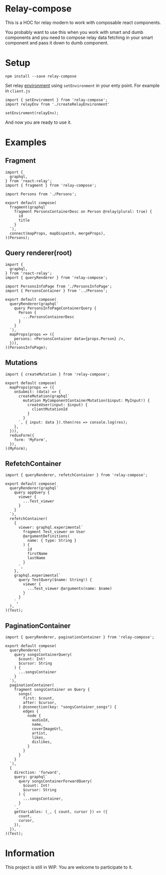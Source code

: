 # Relay-compose

This is a HOC for relay modern to work with сomposable react components.

You probably want to use this when you work with smart and dumb components and you need to compose relay data fetching in your smart component and pass it down to dumb component.

# Setup
    npm install --save relay-compose

Set relay [environment](https://facebook.github.io/relay/docs/relay-environment.html) using `setEnvironment` in your enty point. For example in `client.js`

    import { setEnviroment } from 'relay-compose';
    import relayEnv from './createRelayEnvironment'

    setEnviroment(relayEnv);

And now you are ready to use it.

# Examples
## Fragment

    import {
      graphql,
    } from 'react-relay';
    import { fragment } from 'relay-compose';

    import Persons from './Persons';

    export default compose(
      fragment(graphql`
        fragment PersonsContainerDesc on Person @relay(plural: true) {
          id
          title
        }
      `),
      connect(mapProps, mapDispatch, mergeProps),
    )(Persons);

## Query renderer(root)

    import {
      graphql,
    } from 'react-relay';
    import { queryRenderer } from 'relay-compose';

    import PersonsInfoPage from './PersonsInfoPage';
    import { PersonsContainer } from '../Persons';

    export default compose(
      queryRenderer(graphql`
        query PersonsInfoPageContainerQuery {
          Person {
            ...PersonsContainerDesc
          }
        }
      `),
      mapProps(props => ({
        persons: <PersonsContainer data={props.Person} />,
      })),
    )(PersonsInfoPage);

## Mutations

    import { createMutation } from 'relay-compose';

    export default compose(
      mapProps(props => ({
        onSubmit: (data) => {
          createMutation(graphql`
            mutation MyComponentContainerMutation($input: MyInput!) {
              createUser(input: $input) {
                clientMutationId
              }
            }
          `, { input: data }).then(res => console.log(res);
        },
      })),
      reduxForm({
        form: 'MyForm',
      }),
    )(MyForm);

## RefetchContainer

    import { queryRenderer, refetchContainer } from 'relay-compose';

    export default compose(
      queryRenderer(graphql`
        query appQuery {
          viewer {
            ...Test_viewer
          }
        }
      `),
      refetchContainer(
        {
          viewer: graphql.experimental`
            fragment Test_viewer on User
            @argumentDefinitions(
              name: { type: String }
            ) {
              id
              firstName
              lastName
            }
          `,
        },
        graphql.experimental`
          query TestQuery($name: String!) {
            viewer {
              ...Test_viewer @arguments(name: $name)
            }
          }
        `,
      ),
    )(Test);

## PaginationContainer

    import { queryRenderer, paginationContainer } from 'relay-compose';

    export default compose(
      queryRenderer(
        query songsContainerQuery(
          $count: Int!
          $cursor: String
        ) {
          ...songsContainer
        }
      `),
      paginationContainer(
        fragment songsContainer on Query {
          songs(
            first: $count,
            after: $cursor,
          ) @connection(key: "songsContainer_songs") {
            edges {
              node {
                audioId,
                name,
                coverImageUrl,
                artist,
                likes,
                dislikes,
              }
            }
          }
        }
      `),
      {
        direction: 'forward',
        query: graphql`
          query songsContainerForwardQuery(
            $count: Int!
            $cursor: String
          ) {
            ...songsContainer,
          }
        `,
        getVariables: (_, { count, cursor }) => ({
          count,
          cursor,
        }),
      }),
    )(Test);

# Information
This project is still in WIP. You are welcome to participate to it.